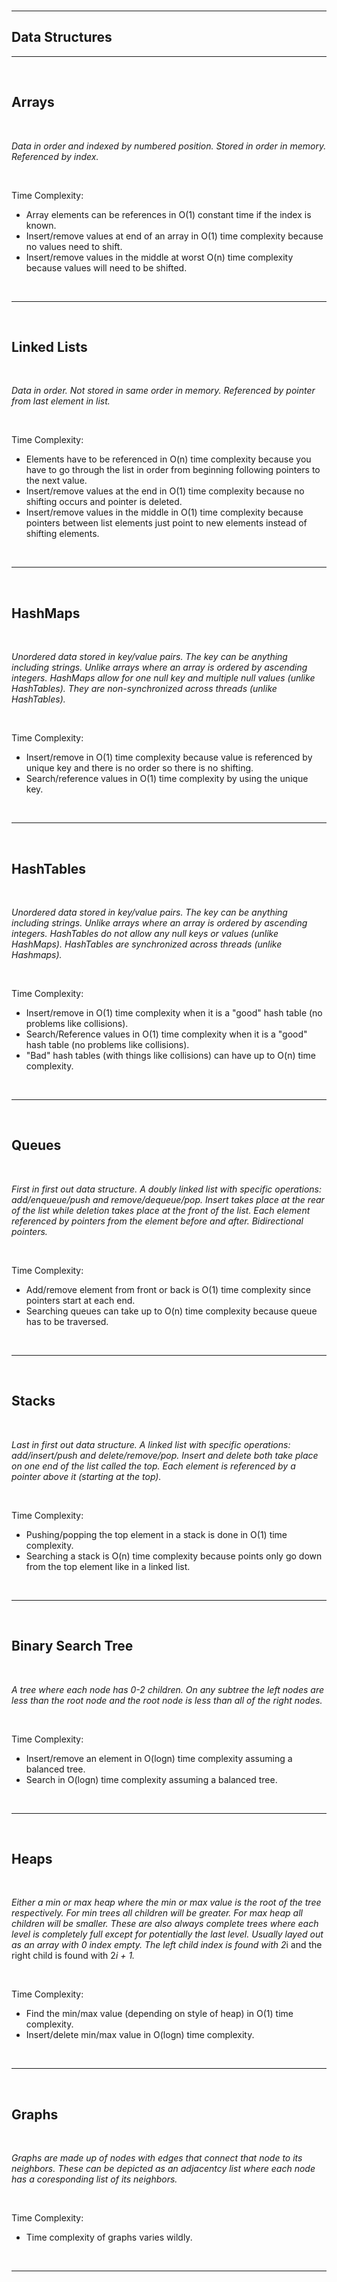 <br />

---

## **Data Structures**

---

<br />

## Arrays

<br />

*Data in order and indexed by numbered position. Stored in order in memory. Referenced by index.*

<br />

Time Complexity:
- Array elements can be references in O(1) constant time if the index is known.
- Insert/remove values at end of an array in O(1) time complexity because no values need to shift.
- Insert/remove values in the middle at worst O(n) time complexity because values will need to be shifted.

<br />

---

<br />

## Linked Lists

<br />

*Data in order. Not stored in same order in memory. Referenced by pointer from last element in list.*

<br />

Time Complexity:
- Elements have to be referenced in O(n) time complexity because you have to go through the list in order from beginning following pointers to the next value.
- Insert/remove values at the end in O(1) time complexity because no shifting occurs and pointer is deleted.
- Insert/remove values in the middle in O(1) time complexity because pointers between list elements just point to new elements instead of shifting elements.

<br />

---

<br />

## HashMaps

<br />

*Unordered data stored in key/value pairs. The key can be anything including strings. Unlike arrays where an array is ordered by ascending integers. HashMaps allow for one null key and multiple null values (unlike HashTables). They are non-synchronized across threads (unlike HashTables).*

<br />

Time Complexity:
- Insert/remove in O(1) time complexity because value is referenced by unique key and there is no order so there is no shifting.
- Search/reference values in O(1) time complexity by using the unique key.

<br />

---

<br />

## HashTables

<br />

*Unordered data stored in key/value pairs. The key can be anything including strings. Unlike arrays where an array is ordered by ascending integers. HashTables do not allow any null keys or values (unlike HashMaps). HashTables are synchronized across threads (unlike Hashmaps).*

<br />

Time Complexity:
- Insert/remove in O(1) time complexity when it is a "good" hash table (no problems like collisions).
- Search/Reference values in O(1) time complexity when it is a "good" hash table (no problems like collisions).
- "Bad" hash tables (with things like collisions) can have up to O(n) time complexity.

<br />

---

<br />

## Queues

<br />

*First in first out data structure. A doubly linked list with specific operations: add/enqueue/push and remove/dequeue/pop. Insert takes place at the rear of the list while deletion takes place at the front of the list. Each element referenced by pointers from the element before and after. Bidirectional pointers.*

<br />

Time Complexity:
- Add/remove element from front or back is O(1) time complexity since pointers start at each end.
- Searching queues can take up to O(n) time complexity because queue has to be traversed.

<br />

---

<br />

## Stacks

<br />

*Last in first out data structure. A linked list with specific operations: add/insert/push and delete/remove/pop. Insert and delete both take place on one end of the list called the top. Each element is referenced by a pointer above it (starting at the top).*

<br />

Time Complexity:
- Pushing/popping the top element in a stack is done in O(1) time complexity.
- Searching a stack is O(n) time complexity because points only go down from the top element like in a linked list.

<br />

---

<br />

## Binary Search Tree

<br />

*A tree where each node has 0-2 children. On any subtree the left nodes are less than the root node and the root node is less than all of the right nodes.*

<br />

Time Complexity:
- Insert/remove an element in O(logn) time complexity assuming a balanced tree.
- Search in O(logn) time complexity assuming a balanced tree.

<br />

---

<br />

## Heaps

<br />

*Either a min or max heap where the min or max value is the root of the tree respectively. For min trees all children will be greater. For max heap all children will be smaller. These are also always complete trees where each level is completely full except for potentially the last level. Usually layed out as an array with 0 index empty. The left child index is found with 2*i and the right child is found with 2*i + 1.*

<br />

Time Complexity:
- Find the min/max value (depending on style of heap) in O(1) time complexity.
- Insert/delete min/max value in O(logn) time complexity.

<br />

---

<br />

## Graphs

<br />

*Graphs are made up of nodes with edges that connect that node to its neighbors. These can be depicted as an adjacentcy list where each node has a coresponding list of its neighbors.*

<br />

Time Complexity:
- Time complexity of graphs varies wildly.

<br />

---